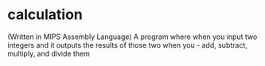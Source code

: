 # calculation
(Written in MIPS Assembly Language) A program where when you input two integers and it outputs the results of those two when you - add, subtract, multiply, and divide them
